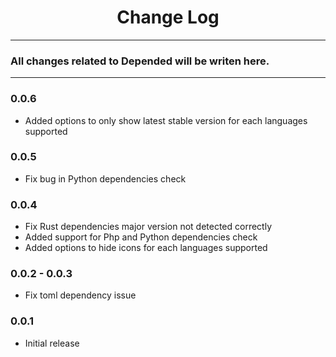 <div align="center">
	<h1>Change Log</h1>
</div>

---

### All changes related to Depended will be writen here.

---

### 0.0.6
- Added options to only show latest stable version for each languages supported

### 0.0.5
- Fix bug in Python dependencies check

### 0.0.4
- Fix Rust dependencies major version not detected correctly
- Added support for Php and Python dependencies check
- Added options to hide icons for each languages supported

### 0.0.2 - 0.0.3
- Fix toml dependency issue

### 0.0.1
- Initial release
